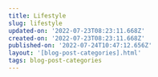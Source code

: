 ```yaml
---
title: Lifestyle
slug: lifestyle
updated-on: '2022-07-23T08:23:11.668Z'
created-on: '2022-07-23T08:23:11.668Z'
published-on: '2022-07-24T10:47:12.656Z'
layout: '[blog-post-categories].html'
tags: blog-post-categories
---
```




